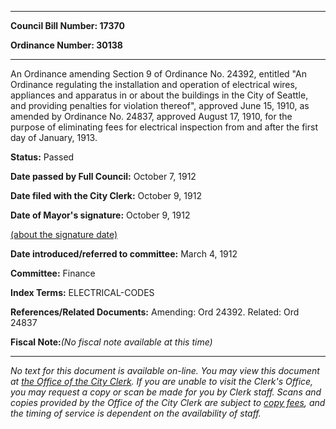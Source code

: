 

********

**Council Bill Number: 17370**
   
**Ordinance Number: 30138**
********

 An Ordinance amending Section 9 of Ordinance No. 24392, entitled "An Ordinance regulating the installation and operation of electrical wires, appliances and apparatus in or about the buildings in the City of Seattle, and providing penalties for violation thereof", approved June 15, 1910, as amended by Ordinance No. 24837, approved August 17, 1910, for the purpose of eliminating fees for electrical inspection from and after the first day of January, 1913.

**Status:** Passed
   
**Date passed by Full Council:** October 7, 1912
   
**Date filed with the City Clerk:** October 9, 1912
   
**Date of Mayor's signature:** October 9, 1912
   
[(about the signature date)](/~public/approvaldate.htm)
   
   
   
**Date introduced/referred to committee:** March 4, 1912
   
**Committee:** Finance
   
   
**Index Terms:** ELECTRICAL-CODES

**References/Related Documents:** Amending: Ord 24392. Related: Ord 24837

**Fiscal Note:**_(No fiscal note available at this time)_
********

_No text for this document is available on-line. You may view this document at [the Office of the City Clerk](http://www.seattle.gov/leg/clerk/contactUs.htm). If you are unable to visit the Clerk's Office, you may request a copy or scan be made for you by Clerk staff. Scans and copies provided by the Office of the City Clerk are subject to [copy fees](http://clerk.seattle.gov/~public/clerkfees.htm), and the timing of service is dependent on the availability of staff._


